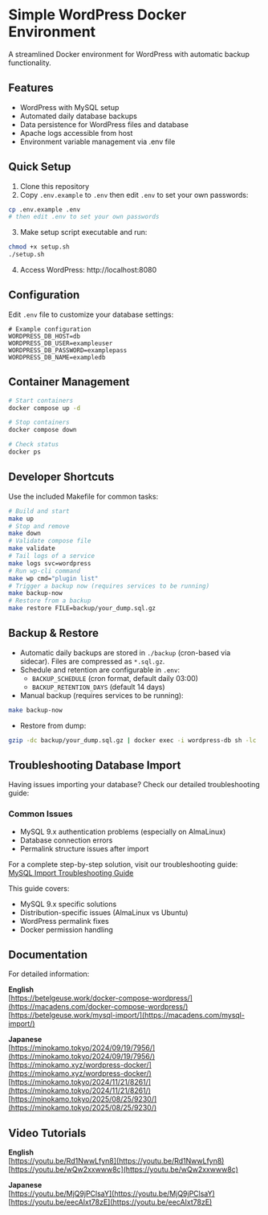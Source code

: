 # Simple WordPress Docker Environment

A streamlined Docker environment for WordPress with automatic backup functionality.

## Features
- WordPress with MySQL setup
- Automated daily database backups
- Data persistence for WordPress files and database
- Apache logs accessible from host
- Environment variable management via .env file

## Quick Setup

1. Clone this repository
2. Copy `.env.example` to `.env` then edit `.env` to set your own passwords:
```bash
cp .env.example .env
# then edit .env to set your own passwords
```
3. Make setup script executable and run:
```bash
chmod +x setup.sh
./setup.sh
```
4. Access WordPress: http://localhost:8080

## Configuration
Edit `.env` file to customize your database settings:
```env
# Example configuration
WORDPRESS_DB_HOST=db
WORDPRESS_DB_USER=exampleuser
WORDPRESS_DB_PASSWORD=examplepass
WORDPRESS_DB_NAME=exampledb
```

## Container Management
```bash
# Start containers
docker compose up -d

# Stop containers
docker compose down

# Check status
docker ps
```

## Developer Shortcuts
Use the included Makefile for common tasks:
```bash
# Build and start
make up
# Stop and remove
make down
# Validate compose file
make validate
# Tail logs of a service
make logs svc=wordpress
# Run wp-cli command
make wp cmd="plugin list"
# Trigger a backup now (requires services to be running)
make backup-now
# Restore from a backup
make restore FILE=backup/your_dump.sql.gz
```

## Backup & Restore
- Automatic daily backups are stored in `./backup` (cron-based via sidecar). Files are compressed as `*.sql.gz`.
- Schedule and retention are configurable in `.env`:
  - `BACKUP_SCHEDULE` (cron format, default daily 03:00)
  - `BACKUP_RETENTION_DAYS` (default 14 days)
- Manual backup (requires services to be running):
```bash
make backup-now
```
- Restore from dump:
```bash
gzip -dc backup/your_dump.sql.gz | docker exec -i wordpress-db sh -lc 'exec mysql -u "$MYSQL_USER" -p"$MYSQL_PASSWORD" "$MYSQL_DATABASE"'
```

## Troubleshooting Database Import

Having issues importing your database? Check our detailed troubleshooting guide:

### Common Issues
- MySQL 9.x authentication problems (especially on AlmaLinux)
- Database connection errors
- Permalink structure issues after import

For a complete step-by-step solution, visit our troubleshooting guide:  
[MySQL Import Troubleshooting Guide](https://macadens.com/mysql-import/)

This guide covers:
- MySQL 9.x specific solutions
- Distribution-specific issues (AlmaLinux vs Ubuntu)
- WordPress permalink fixes
- Docker permission handling

## Documentation
For detailed information:

**English**  
[https://betelgeuse.work/docker-compose-wordpress/](https://macadens.com/docker-compose-wordpress/)<br>
[https://betelgeuse.work/mysql-import/](https://macadens.com/mysql-import/)

**Japanese**  
[https://minokamo.tokyo/2024/09/19/7956/](https://minokamo.tokyo/2024/09/19/7956/)<br>
[https://minokamo.xyz/wordpress-docker/](https://minokamo.xyz/wordpress-docker/)<br>
[https://minokamo.tokyo/2024/11/21/8261/](https://minokamo.tokyo/2024/11/21/8261/)<br>
[https://minokamo.tokyo/2025/08/25/9230/](https://minokamo.tokyo/2025/08/25/9230/)

## Video Tutorials

**English**  
[https://youtu.be/Rd1NwwLfyn8](https://youtu.be/Rd1NwwLfyn8)<br>
[https://youtu.be/wQw2xxwww8c](https://youtu.be/wQw2xxwww8c)

**Japanese**  
[https://youtu.be/MjQ9jPClsaY](https://youtu.be/MjQ9jPClsaY)<br>
[https://youtu.be/eecAIxt78zE](https://youtu.be/eecAIxt78zE)
